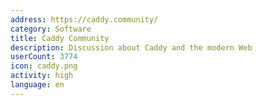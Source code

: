 ```yaml
---
address: https://caddy.community/
category: Software
title: Caddy Community
description: Discussion about Caddy and the modern Web
userCount: 3774
icon: caddy.png
activity: high
language: en
---
```

